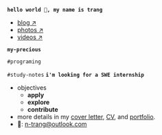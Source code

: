 **`hello world 👋, my name is trang`**
- [blog ↗]()
- [photos ↗]()
- [videos ↗]()
  
**`my-precious`**

`#programing`

`#study-notes`
**`i'm looking for a SWE internship`**
- objectives
    - **apply** 
    - **explore** 
    - **contribute**
- more details in my [cover letter](), [CV](), and [portfolio]().
- 📧: <n-trang@outlook.com>


